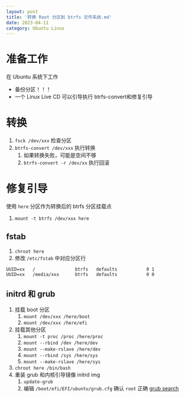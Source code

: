 ```yaml
---
layout: post
title: '转换 Root 分区到 btrfs 文件系统.md'
date: 2023-04-11
category: Ubuntu Linux
---
```


# 准备工作
在 Ubuntu 系统下工作

- 备份分区！！！
- 一个 Linux Live CD 可以引导执行 btrfs-convert和修复引导
# 转换
1. `fsck /dev/xxx` 检查分区
1. `btrfs-convert /dev/xxx` 执行转换
    1. 如果转换失败，可能是空间不够
    2. `btrfs-convert -r /dev/xx` 执行回滚
# 修复引导
使用 `here` 分区作为转换后的 btrfs 分区挂载点
1. `mount -t btrfs /dev/xxx here`
## fstab
1. `chroot here`
2. 修改 `/etc/fstab` 中对应分区行
```
UUID=xx   /               btrfs   defaults           0 1
UUID=xx   /media/xxx      btrfs   defaults           0 0
```

## initrd 和  grub
1. 挂载 boot 分区
    1. `mount /dev/xxx /here/boot`
    2. `mount /dev/xxx /here/efi`
2. 挂载其他分区
    1. `mount -t proc /proc /here/proc`
    2. `mount --rbind /dev /here/dev`
    3. `mount --make-rslave /here/dev`
    2. `mount --rbind /sys /here/sys`
    3. `mount --make-rslave /here/sys`
3. `chroot here /bin/bash`
4. 重装 grub 和内核引导镜像 initrd img
    1. `update-grub`
    2. 编辑 `/boot/efi/EFI/ubuntu/grub.cfg` 确认 `root` 正确 [grub search](https://www.gnu.org/software/grub/manual/grub/html_node/search.html)

